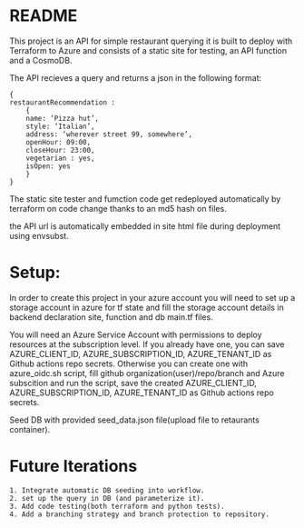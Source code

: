 # README
This project is an API for simple restaurant querying
it is built to deploy with Terraform to Azure and consists of a static site for testing, an API function and a CosmoDB.

The API recieves a query and returns a json in the following format:
```code
{
restaurantRecommendation :
    {
    name: ‘Pizza hut’,
    style: ‘Italian’,
    address: ‘wherever street 99, somewhere’,
    openHour: 09:00,
    closeHour: 23:00,
    vegetarian : yes,
    isOpen: yes
    }
}
```

The static site tester and fumction code get redeployed automatically by terraform on code change thanks to an md5 hash on files.

the API url is automatically embedded in site html file during deployment using envsubst.

# Setup:
In order to create this project in your azure account you will need to set up a storage account in azure for tf state
and fill the storage account details in backend declaration site, function and db main.tf files.

You will need an Azure Service Account with permissions to deploy resources at the subscription level.
If you already have one, you can save AZURE_CLIENT_ID, AZURE_SUBSCRIPTION_ID, AZURE_TENANT_ID as Github actions repo secrets.
Otherwise you can create one with azure_oidc.sh script, fill github organization(user)/repo/branch and Azure subscition and run the script, save the created AZURE_CLIENT_ID, AZURE_SUBSCRIPTION_ID, AZURE_TENANT_ID as Github actions repo secrets.

Seed DB with provided seed_data.json file(upload file to retaurants container).


# Future Iterations
    1. Integrate automatic DB seeding into workflow.
    2. set up the query in DB (and parameterize it).
    3. Add code testing(both terraform and python tests).
    4. Add a branching strategy and branch protection to repository.
